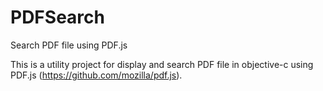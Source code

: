 # PDFSearch
Search PDF file using PDF.js

This is a utility project for display and search PDF file in objective-c using
PDF.js (https://github.com/mozilla/pdf.js).
